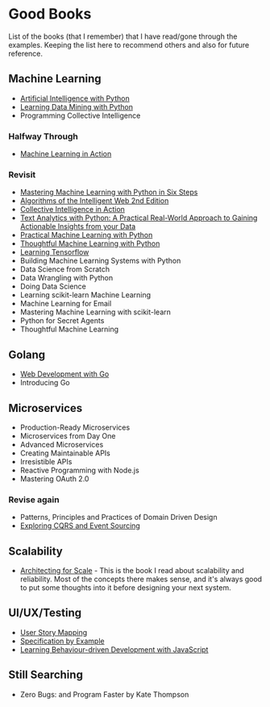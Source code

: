 # Good Books

List of the books (that I remember) that I have read/gone through the examples. Keeping the list here to recommend others and also for future reference.

## Machine Learning

- [Artificial Intelligence with Python](https://www.packtpub.com/big-data-and-business-intelligence/artificial-intelligence-python)
- [Learning Data Mining with Python](https://www.amazon.com/Learning-Mining-Python-Robert-Layton/dp/1784396052)
- Programming Collective Intelligence


### Halfway Through
- [Machine Learning in Action](https://github.com/pbharrin/machinelearninginaction)

### Revisit
- [Mastering Machine Learning with Python in Six Steps](https://www.apress.com/gp/book/9781484228654)
- [Algorithms of the Intelligent Web 2nd Edition](https://www.manning.com/books/algorithms-of-the-intelligent-web)
- [Collective Intelligence in Action](https://www.manning.com/books/collective-intelligence-in-action)
- [Text Analytics with Python: A Practical Real-World Approach to Gaining Actionable Insights from your Data](https://www.apress.com/gp/book/9781484223871)
- [Practical Machine Learning with Python](https://www.apress.com/gp/book/9781484232064)
- [Thoughtful Machine Learning with Python](http://shop.oreilly.com/product/0636920039082.do)
- [Learning Tensorflow](http://shop.oreilly.com/product/0636920063698.do)
- Building Machine Learning Systems with Python
- Data Science from Scratch
- Data Wrangling with Python
- Doing Data Science
- Learning scikit-learn Machine Learning
- Machine Learning for Email
- Mastering Machine Learning with scikit-learn
- Python for Secret Agents
- Thoughtful Machine Learning

## Golang

- [Web Development with Go](https://www.apress.com/gp/book/9781484210536)
- Introducing Go


## Microservices
- Production-Ready Microservices
- Microservices from Day One
- Advanced Microservices
- Creating Maintainable APIs
- Irresistible APIs
- Reactive Programming with Node.js
- Mastering OAuth 2.0

### Revise again
- Patterns, Principles and Practices of Domain Driven Design
- [Exploring CQRS and Event Sourcing](https://msdn.microsoft.com/en-us/library/jj554200.aspx)

## Scalability

- [Architecting for Scale](http://shop.oreilly.com/product/0636920047070.do) - This is the book I read about scalability and reliability. Most of the concepts there makes sense, and it's always good to put some thoughts into it before designing your next system.

## UI/UX/Testing

- [User Story Mapping](http://shop.oreilly.com/product/0636920033851.do)
- [Specification by Example]()
- [Learning Behaviour-driven Development with JavaScript](https://www.packtpub.com/application-development/learning-behavior-driven-development-javascript)

## Still Searching

- Zero Bugs: and Program Faster by Kate Thompson
